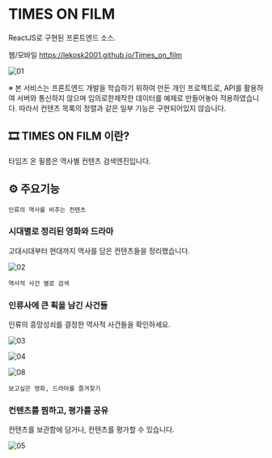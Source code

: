 # TIMES ON FILM

ReactJS로 구현된 프론트엔드 소스.

웹/모바일
https://lekosk2001.github.io/Times_on_film

![01](https://user-images.githubusercontent.com/68801887/207213572-12f59820-95c4-4337-978d-608b406c7a7d.png)


※ 본 서비스는 프론트엔드 개발을 학습하기 위하여 만든 개인 프로젝트로, API를 활용하여 서버와 통신하지 않으며 임의로한제작한 데이터를 예제로 만들어놓아 적용하였습니다. 따라서 컨텐츠 목록의 정렬과 같은 일부 기능은 구현되어있지 않습니다.



## 🎞️ TIMES ON FILM 이란?

타임즈 온 필름은 역사별 컨텐츠 검색엔진입니다.



## ⚙️ 주요기능

`인류의 역사를 비추는 컨텐츠`

### 시대별로 정리된 영화와 드라마

고대시대부터 현대까지 역사를 담은 컨텐츠들을 정리했습니다.

![02](https://user-images.githubusercontent.com/68801887/207213724-882c1421-2d69-4cf4-9d42-f1a1c16a1483.png)



`역사적 사건 별로 검색`

### 인류사에 큰 획을 남긴 사건들

인류의 흥망성쇠를 결정한 역사적 사건들을 확인하세요.

![03](https://user-images.githubusercontent.com/68801887/207213682-abcd2abc-ebd0-44bd-be26-d040594e8f45.png)

![04](https://user-images.githubusercontent.com/68801887/207213943-e4b5399b-cd02-485d-bebf-c3f1293143ed.png)

![08](https://user-images.githubusercontent.com/68801887/207214373-c55dd89d-7906-45f5-b0f2-b26af71edee3.png)





`보고싶은 영화, 드라마를 즐겨찾기`

### 컨텐츠를 찜하고, 평가를 공유

컨텐츠를 보관함에 담거나, 컨텐츠를 평가할 수 있습니다.

![05](https://user-images.githubusercontent.com/68801887/207213615-b565558d-904a-4269-beda-773b186a7f66.png)

